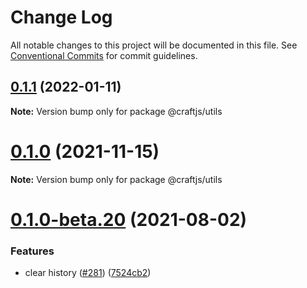 # Change Log

All notable changes to this project will be documented in this file.
See [Conventional Commits](https://conventionalcommits.org) for commit guidelines.

## [0.1.1](https://github.com/prevwong/craft.js/compare/v0.1.0...v0.1.1) (2022-01-11)

**Note:** Version bump only for package @craftjs/utils





# [0.1.0](https://github.com/prevwong/craft.js/compare/v0.1.0-beta.20...v0.1.0) (2021-11-15)

**Note:** Version bump only for package @craftjs/utils





# [0.1.0-beta.20](https://github.com/prevwong/craft.js/compare/v0.1.0-beta.19...v0.1.0-beta.20) (2021-08-02)


### Features

* clear history ([#281](https://github.com/prevwong/craft.js/issues/281)) ([7524cb2](https://github.com/prevwong/craft.js/commit/7524cb2d59aa81470eadbeb9f1267451b1252bac))
